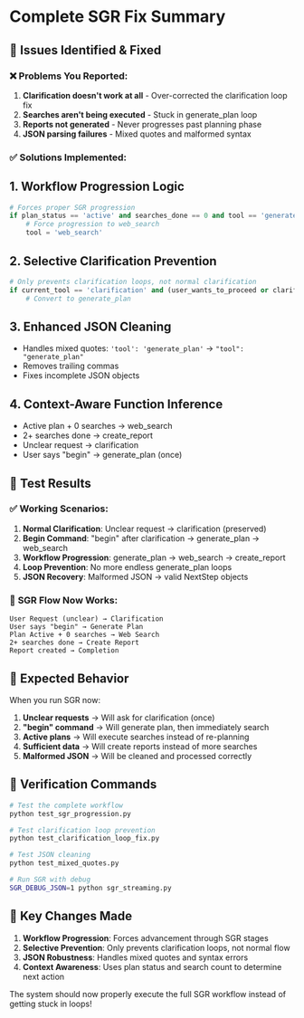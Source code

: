 # Complete SGR Fix Summary

## 🎯 Issues Identified & Fixed

### ❌ **Problems You Reported:**
1. **Clarification doesn't work at all** - Over-corrected the clarification loop fix
2. **Searches aren't being executed** - Stuck in generate_plan loop
3. **Reports not generated** - Never progresses past planning phase
4. **JSON parsing failures** - Mixed quotes and malformed syntax

### ✅ **Solutions Implemented:**

## 1. **Workflow Progression Logic**
```python
# Forces proper SGR progression
if plan_status == 'active' and searches_done == 0 and tool == 'generate_plan':
    # Force progression to web_search
    tool = 'web_search'
```

## 2. **Selective Clarification Prevention**
```python
# Only prevents clarification loops, not normal clarification
if current_tool == 'clarification' and (user_wants_to_proceed or clarification_used):
    # Convert to generate_plan
```

## 3. **Enhanced JSON Cleaning**
- Handles mixed quotes: `'tool': 'generate_plan'` → `"tool": "generate_plan"`
- Removes trailing commas
- Fixes incomplete JSON objects

## 4. **Context-Aware Function Inference**
- Active plan + 0 searches → web_search
- 2+ searches done → create_report  
- Unclear request → clarification
- User says "begin" → generate_plan (once)

## 🧪 **Test Results**

### ✅ **Working Scenarios:**
1. **Normal Clarification**: Unclear request → clarification (preserved)
2. **Begin Command**: "begin" after clarification → generate_plan → web_search
3. **Workflow Progression**: generate_plan → web_search → create_report
4. **Loop Prevention**: No more endless generate_plan loops
5. **JSON Recovery**: Malformed JSON → valid NextStep objects

### 🔄 **SGR Flow Now Works:**
```
User Request (unclear) → Clarification
User says "begin" → Generate Plan  
Plan Active + 0 searches → Web Search
2+ searches done → Create Report
Report created → Completion
```

## 🚀 **Expected Behavior**

When you run SGR now:

1. **Unclear requests** → Will ask for clarification (once)
2. **"begin" command** → Will generate plan, then immediately search
3. **Active plans** → Will execute searches instead of re-planning
4. **Sufficient data** → Will create reports instead of more searches
5. **Malformed JSON** → Will be cleaned and processed correctly

## 🧪 **Verification Commands**

```bash
# Test the complete workflow
python test_sgr_progression.py

# Test clarification loop prevention  
python test_clarification_loop_fix.py

# Test JSON cleaning
python test_mixed_quotes.py

# Run SGR with debug
SGR_DEBUG_JSON=1 python sgr_streaming.py
```

## 🎯 **Key Changes Made**

1. **Workflow Progression**: Forces advancement through SGR stages
2. **Selective Prevention**: Only prevents clarification loops, not normal flow
3. **JSON Robustness**: Handles mixed quotes and syntax errors
4. **Context Awareness**: Uses plan status and search count to determine next action

The system should now properly execute the full SGR workflow instead of getting stuck in loops!